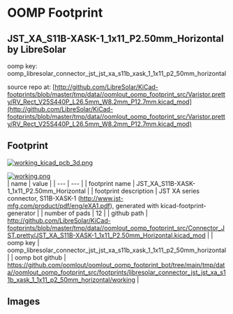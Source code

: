 # OOMP Footprint  
## JST_XA_S11B-XASK-1_1x11_P2.50mm_Horizontal  by LibreSolar  
  
oomp key: oomp_libresolar_connector_jst_jst_xa_s11b_xask_1_1x11_p2_50mm_horizontal  
  
source repo at: [http://github.com/LibreSolar/KiCad-footprints/blob/master/tmp/data//oomlout_oomp_footprint_src/Varistor.pretty/RV_Rect_V25S440P_L26.5mm_W8.2mm_P12.7mm.kicad_mod](http://github.com/LibreSolar/KiCad-footprints/blob/master/tmp/data//oomlout_oomp_footprint_src/Varistor.pretty/RV_Rect_V25S440P_L26.5mm_W8.2mm_P12.7mm.kicad_mod)  
## Footprint  
  
[![working_kicad_pcb_3d.png](working_kicad_pcb_3d_600.png)](working_kicad_pcb_3d.png)  
  
[![working.png](working_600.png)](working.png)  
| name | value | 
| --- | --- | 
| footprint name | JST_XA_S11B-XASK-1_1x11_P2.50mm_Horizontal | 
| footprint description | JST XA series connector, S11B-XASK-1 (http://www.jst-mfg.com/product/pdf/eng/eXA1.pdf), generated with kicad-footprint-generator | 
| number of pads | 12 | 
| github path | http://github.com/LibreSolar/KiCad-footprints/blob/master/tmp/data//oomlout_oomp_footprint_src/Connector_JST.pretty/JST_XA_S11B-XASK-1_1x11_P2.50mm_Horizontal.kicad_mod | 
| oomp key | oomp_libresolar_connector_jst_jst_xa_s11b_xask_1_1x11_p2_50mm_horizontal | 
| oomp bot github | https://github.com/oomlout/oomlout_oomp_footprint_bot/tree/main/tmp/data//oomlout_oomp_footprint_src/footprints/libresolar_connector_jst_jst_xa_s11b_xask_1_1x11_p2_50mm_horizontal/working | 
## Images  
